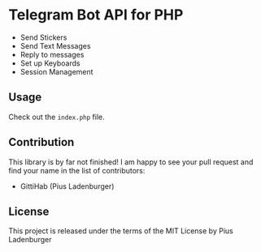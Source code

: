 # Telegram Bot API for PHP

* Send Stickers
* Send Text Messages
* Reply to messages
* Set up Keyboards
* Session Management

## Usage
Check out the `index.php` file.

## Contribution
This library is by far not finished! I am happy to see your pull request and find your name in the list of contributors:

* GittiHab (Pius Ladenburger)

## License
This project is released under the terms of the MIT License by Pius Ladenburger

